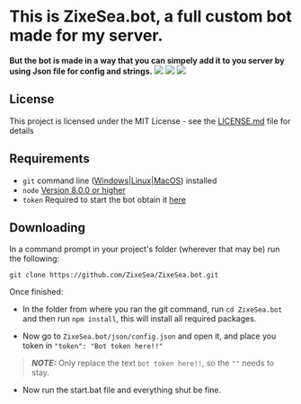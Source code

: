 # This is ZixeSea.bot, a full custom bot made for my server.
**But the bot is made in a way that you can simpely add it to you server by using Json file for config and strings.**
[<img src="https://discordapp.com/api/guilds/98834803738054656/embed.png">](https://discordapp.com/invite/bZt8WkS/)
[<img src="https://img.shields.io/badge/discord-js-blue.svg">](https://github.com/discordjs/discord.js/)
[<img src="https://img.shields.io/badge/Version-2.0.0-green.svg">](https://github.com/ZixeSea/ZixeSea.bot/)

## License
This project is licensed under the MIT License - see the [LICENSE.md](https://github.com/ZixeSea/ZixeSea.bot/blob/master/LICENSE.md) file for details

## Requirements
- `git` command line ([Windows](https://git-scm.com/download/win)|[Linux](https://git-scm.com/book/en/v2/Getting-Started-Installing-Git)|[MacOS](https://git-scm.com/download/mac)) installed
- `node` [Version 8.0.0 or higher](https://nodejs.org)
- `token` Required to start the bot obtain it [here](https://discordapp.com/developers/applications/)

## Downloading
In a command prompt in your project's folder (wherever that may be) run the following:

`git clone https://github.com/ZixeSea/ZixeSea.bot.git`

Once finished:

- In the folder from where you ran the git command, run `cd ZixeSea.bot` and then run `npm install`, this will install all required packages.

- Now go to `ZixeSea.bot/json/config.json` and open it, and place you token in `"token": "Bot token here!!"`
>***NOTE:*** Only replace the text `bot token here!!`, so the `""` needs to stay.

- Now run the start.bat file and everything shut be fine.
